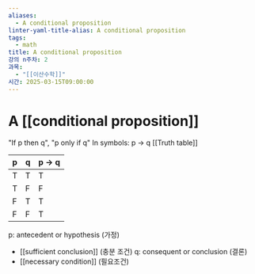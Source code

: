 ```yaml
---
aliases:
  - A conditional proposition
linter-yaml-title-alias: A conditional proposition
tags:
  - math
title: A conditional proposition
강의 n주차: 2
과목:
  - "[[이산수학]]"
시간: 2025-03-15T09:00:00
---
```


# A [[conditional proposition]]

"If p then q", "p only if q"
In symbols: p -> q
[[Truth table]]

| p   | q   | p -> q |
| --- | --- | ------ |
| T   | T   | T      |
| T   | F   | F      |
| F   | T   | T      |
| F   | F   | T      |

p: antecedent or hypothesis (가정)
- [[sufficient conclusion]] (충분 조건)
q: consequent or conclusion (결론)
- [[necessary condition]] (필요조건)
